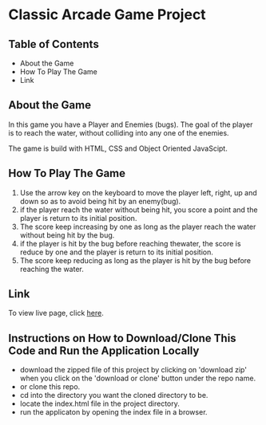 # Classic Arcade Game Project

## Table of Contents

* About the Game
* How To Play The Game
* Link

## About the Game

In this game you have a Player and Enemies (bugs). The goal of the player is to reach the water, without colliding into any one of the enemies.

The game is build with HTML, CSS and Object Oriented JavaScipt.

## How To Play The Game

1. Use the arrow key on the keyboard to move the player left, right, up and down
so as to avoid being hit by an enemy(bug).
2. if the player reach the water without being hit, you score a point and the player is return
to its initial position. 
3. The score keep increasing by one as long as the player reach the water without being hit by
the bug.
4. if the player is hit by the bug before reaching thewater, the score is reduce by one and the 
player is return to its initial position.
5. The score keep reducing as long as the player is hit by the bug before reaching the water. 

## Link
To view live page, click [here](https://omolayole.github.io/classic-arcade-game/).

## Instructions on How to Download/Clone This Code and Run the Application Locally

* download the zipped file of this project by clicking on 'download zip' when
  you click on the 'download or clone' button under the repo name.
* or clone this repo.
* cd into the directory you want the cloned directory to be.
* locate the index.html file in the project directory.
* run the applicaton by opening the index file in a browser.